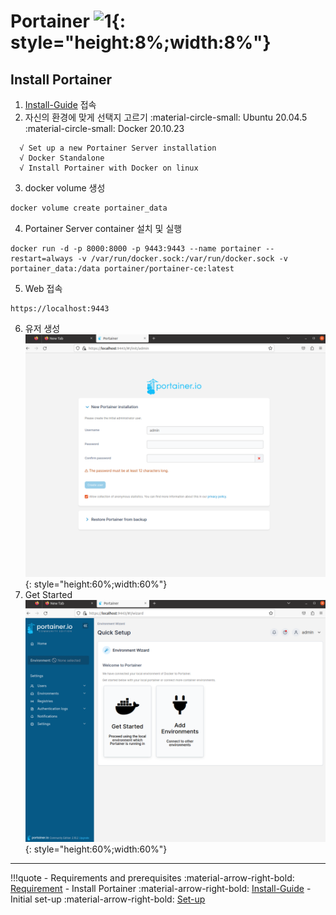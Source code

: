 # Portainer ![1](https://noticon-static.tammolo.com/dgggcrkxq/image/upload/v1616563477/noticon/ipubxwijm8ldq1xbayz8.png){: style="height:8%;width:8%"}

## Install Portainer

  1. [Install-Guide](https://docs.portainer.io/start/install) 접속
  2. 자신의 환경에 맞게 선택지 고르기
    :material-circle-small: Ubuntu 20.04.5
    :material-circle-small: Docker 20.10.23

  ```
    √ Set up a new Portainer Server installation
    √ Docker Standalone
    √ Install Portainer with Docker on linux
  ```
  3. docker volume 생성
  ``` bash
  docker volume create portainer_data
  ```
  4. Portainer Server container 설치 및 실행
  ```
  docker run -d -p 8000:8000 -p 9443:9443 --name portainer --restart=always -v /var/run/docker.sock:/var/run/docker.sock -v portainer_data:/data portainer/portainer-ce:latest
  ```
  5. Web 접속
  ```
  https://localhost:9443
  ```
  6. 유저 생성<div>
  ![1](../images/portainer-1.png){: style="height:60%;width:60%"}<div>
  7. Get Started<div>
  ![2](../images/portainer-2.png){: style="height:60%;width:60%"}
---
!!!quote
    - Requirements and prerequisites :material-arrow-right-bold:
    [Requirement](https://docs.portainer.io/start/requirements-and-prerequisites)
    - Install Portainer :material-arrow-right-bold:
    [Install-Guide](https://docs.portainer.io/start/install)
    - Initial set-up :material-arrow-right-bold:
    [Set-up](https://docs.portainer.io/start/install/server/setup)

